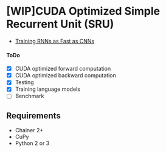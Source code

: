 # [WIP]CUDA Optimized Simple Recurrent Unit (SRU)

- [Training RNNs as Fast as CNNs](https://arxiv.org/abs/1709.02755)

#### ToDo

- [x] CUDA optimized forward computation
- [x] CUDA optimized backward computation
- [x] Testing
- [x] Training language models
- [ ] Benchmark

## Requirements

- Chainer 2+
- CuPy
- Python 2 or 3



